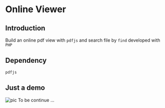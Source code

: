 # Online Viewer
## Introduction
Build an online pdf view with `pdfjs` and search file by `find` developed with `PHP`
## Dependency
```
pdfjs
```
## Just a demo
![pic](./library.gif)
To be continue ... 

